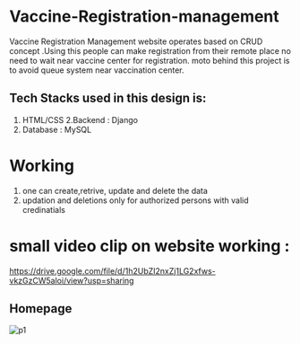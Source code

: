 # Vaccine-Registration-management

Vaccine Registration Management website operates based on CRUD concept .Using this people can make registration from their remote place no need to wait near vaccine center for registration.
moto behind this project is to avoid queue system near vaccination center.

## Tech Stacks used in this design is: 
1. HTML/CSS
2.Backend : Django
3. Database : MySQL

# Working
1. one can create,retrive, update and delete the data
2. updation and deletions only for authorized persons with valid credinatials

# small video clip on website working :
https://drive.google.com/file/d/1h2UbZI2nxZj1LG2xfws-vkzGzCW5aloi/view?usp=sharing

## Homepage
![p1](https://user-images.githubusercontent.com/70704151/127649487-3115ad24-a6ff-45b7-8d07-c12d416472dc.PNG)
